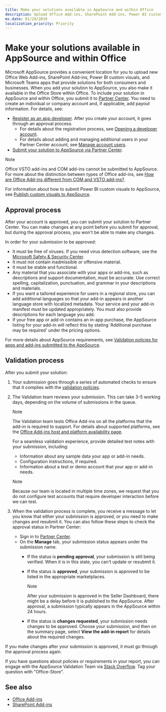 ```yaml
---
title: Make your solutions available in AppSource and within Office 
description: Upload Office Add-ins, SharePoint Add-ins, Power BI custom visuals, and Microsoft Teams apps to AppSource and make them available in the Office Store within Office.
ms.date: 01/29/2019
localization_priority: Priority
---
```



# Make your solutions available in AppSource and within Office

Microsoft AppSource provides a convenient location for you to upload new Office Web Add-ins, SharePoint Add-ins, Power BI custom visuals, and Microsoft Teams apps that provide solutions for both consumers and businesses. When you add your solution to AppSource, you also make it available in the Office Store within Office. To include your solution in AppSource and within Office, you submit it to [Partner Center](https://partner.microsoft.com/en-us/dashboard/office/overview). You need to create an individual or company account and, if applicable, add payout information. For details, see:

- [Register as an app developer](https://developer.microsoft.com/store/register). After you create your account, it goes through an approval process. 
  - For details about the registration process, see [Opening a developer account](https://docs.microsoft.com/en-us/windows/uwp/publish/opening-a-developer-account).
  - For details about adding and managing additional users in your Partner Center account, see [Manage account users](https://docs.microsoft.com/en-us/windows/uwp/publish/manage-account-users).
- [Submit your solution to AppSource via Partner Center](use-the-seller-dashboard-to-submit-to-the-office-store.md).


> [!NOTE]
> Office VSTO add-ins and COM add-ins cannot be submitted to AppSource. For more about the distinction between types of Office add-ins, see [How are Office Add-ins different from COM and VSTO add-ins?](https://docs.microsoft.com/en-us/office/dev/add-ins/overview/office-add-ins#how-are-office-add-ins-different-from-com-and-vsto-add-ins).

For information about how to submit Power BI custom visuals to AppSource, see [Publish custom visuals to AppSource](https://docs.microsoft.com/en-us/power-bi/developer/office-store).

<a name="bk_approval"> </a>
## Approval process

After your account is approved, you can submit your solution to Partner Center. You can make changes at any point before you submit for approval, but during the approval process, you won't be able to make any changes.

In order for your submission to be approved:

- It must be free of viruses. If you need virus detection software, see the [Microsoft Safety & Security Center](https://go.microsoft.com/fwlink/?LinkId=248711).
- It must not contain inadmissible or offensive material.
- It must be stable and functional.
- Any material that you associate with your apps or add-ins, such as descriptions and support documentation, must be accurate. Use correct spelling, capitalization, punctuation, and grammar in your descriptions and materials.
- If you want a tailored experience for users in a regional store, you can add additional languages so that your add-in appears in another language store with localized metadata. Your service and your add-in manifest must be updated appropriately. You must also provide descriptions for each language you add.
- If your free app or add-in contains an in-app purchase, the AppSource listing for your add-in will reflect this by stating 'Additional purchase may be required' under the pricing options.

For more details about AppSource requirements, see [Validation policies for apps and add-ins submitted to the AppSource](validation-policies.md).

<a name="bk_Validation"> </a>
## Validation process

After you submit your solution:

1. Your submission goes through a series of automated checks to ensure that it complies with the [validation policies](validation-policies.md).

2. The Validation team reviews your submission. This can take 3-5 working days, depending on the volume of submissions in the queue.

   > [!NOTE]
   > The Validation team tests Office Add-ins on all the platforms that the add-in is required to support. For details about supported platforms, see the [Office Add-ins host and platform availability page](/office/dev/add-ins/overview/office-add-in-availability).

   For a seamless validation experience, provide detailed test notes with your submission, including:

   - Information about any sample data your app or add-in needs.
   - Configuration instructions, if required.
   - Information about a test or demo account that your app or add-in needs.

   > [!NOTE]
   > Because our team is located in multiple time zones, we request that you do not configure test accounts that require developer interaction before we can test.

3. When the validation process is complete, you receive a message to let you know that either your submission is approved, or you need to make changes and resubmit it. You can also follow these steps to check the approval status in Partner Center:

   - Sign in to [Partner Center](https://partner.microsoft.com/en-us/dashboard/office/overview).
   - On the **Manage** tab, your submission status appears under the submission name.
      - If the status is **pending approval**, your submission is still being verified. When it is in this state, you can't update or resubmit it.
      - If the status is **approved**, your submission is approved to be listed in the appropriate marketplaces.

        > [!NOTE]
        > After your submission is approved in the Seller Dashboard, there might be a delay before it is published to the AppSource. After approval, a submission typically appears in the AppSource within 24 hours.

      - If the status is **changes requested**, your submission needs changes to be approved. Choose your submission, and then on the summary page, select **View the add-in report** for details about the required changes.

If you make changes after your submission is approved, it must go through the approval process again.

If you have questions about policies or requirements in your report, you can engage with the AppSource Validation Team via [Stack Overflow](https://stackoverflow.com/search?q=office-store). Tag your question with "Office-Store".

## See also

- [Office Add-ins](/office/dev/add-ins/overview/office-add-ins)  
- [SharePoint Add-ins](/sharepoint/dev/sp-add-ins/sharepoint-add-ins)
